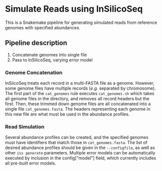 # Simulate Reads using InSilicoSeq

This is a Snakemake pipeline for generating simulated reads from reference genomes with specified abundances.

## Pipeline description

1. Concatenate genomes into single file
2. Pass to InSilicoSeq, varying error model

### Genome Concatenation

InSiicoSeq treats each record in a multi-FASTA file as a genome. However, some genome files have multiple records (*e.g.* separated by chromosome). The first part of the `cat_genomes` rule executes `cat_genomes.sh` which takes all genome files in the directory, and removes all record headers but the first. Then, these trimmed down genome files are all concatenated into a single file `cat_genomes.fasta`. The headers representing each genome in this new file are what must be used in the abundance profiles.

### Read Simulation

Several abundance profiles can be created, and the specified genomes must have identifiers that match those in `cat_genomes.fasta`. The list of desired abundance profiles should be given in the `--configfile`, as well as other `iss generate` parameters. Multiple error models can be automatically executed by inclusion in the config["model"] field, which currently includes all pre-built error models.
